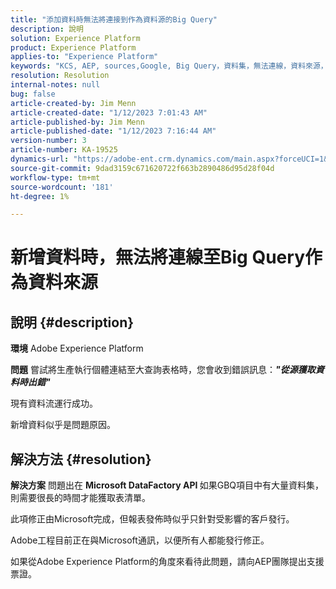 ```yaml
---
title: "添加資料時無法將連接到作為資料源的Big Query"
description: 說明
solution: Experience Platform
product: Experience Platform
applies-to: "Experience Platform"
keywords: "KCS, AEP, sources,Google, Big Query，資料集，無法連線，資料來源，新增資料，Adobe Experience Platform, FAQ"
resolution: Resolution
internal-notes: null
bug: false
article-created-by: Jim Menn
article-created-date: "1/12/2023 7:01:43 AM"
article-published-by: Jim Menn
article-published-date: "1/12/2023 7:16:44 AM"
version-number: 3
article-number: KA-19525
dynamics-url: "https://adobe-ent.crm.dynamics.com/main.aspx?forceUCI=1&pagetype=entityrecord&etn=knowledgearticle&id=e5fa61f4-4692-ed11-aad1-6045bd0065f9"
source-git-commit: 9dad3159c671620722f663b2890486d95d28f04d
workflow-type: tm+mt
source-wordcount: '181'
ht-degree: 1%

---
```


# 新增資料時，無法將連線至Big Query作為資料來源

## 說明 {#description}


<b>環境</b>
Adobe Experience Platform

<b>問題</b>
嘗試將生產執行個體連結至大查詢表格時，您會收到錯誤訊息：<b>*&quot;</b><b>從源獲取資料時出錯</b><b>&quot;</b>*

現有資料流運行成功。

新增資料似乎是問題原因。


## 解決方法 {#resolution}


<b>解決方案</b>
問題出在 <b>Microsoft DataFactory API </b>如果GBQ項目中有大量資料集，則需要很長的時間才能獲取表清單。

此項修正由Microsoft完成，但報表發佈時似乎只針對受影響的客戶發行。

Adobe工程目前正在與Microsoft通訊，以便所有人都能發行修正。

如果從Adobe Experience Platform的角度來看待此問題，請向AEP團隊提出支援票證。
